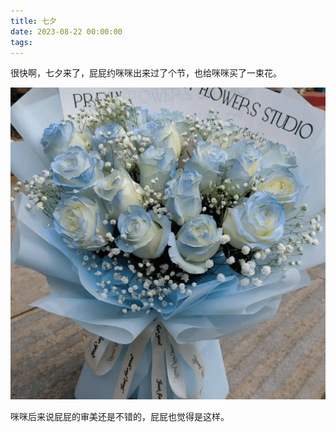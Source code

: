 ```yaml
---
title: 七夕
date: 2023-08-22 00:00:00
tags:
---
```


很快啊，七夕来了，屁屁约咪咪出来过了个节，也给咪咪买了一束花。

![](/images/77-min.png)

咪咪后来说屁屁的审美还是不错的，屁屁也觉得是这样。